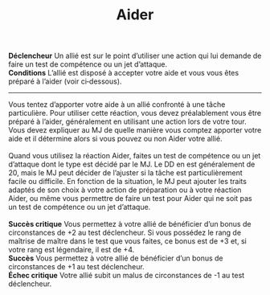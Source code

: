 ﻿---
title: Aider
titleEn: Aid
id: HCl3pzVefiv9ZKQW
group: actions
---
<p><span id="ctl00_MainContent_DetailedOutput"><strong>Déclencheur</strong> Un allié est sur le point d’utiliser une action qui lui demande de faire un test de compétence ou un jet d’attaque.<br><strong>Conditions</strong> L’allié est disposé à accepter votre aide et vous vous êtes préparé à l’aider (voir ci‑dessous).</span></p><hr><p>Vous tentez d’apporter votre aide à un allié confronté à une tâche particulière. Pour utiliser cette réaction, vous devez préalablement vous être préparé à l’aider, généralement en utilisant une action lors de votre tour. Vous devez expliquer au MJ de quelle manière vous comptez apporter votre aide et il détermine alors si vous pouvez ou non Aider votre allié.<br><br>Quand vous utilisez la réaction Aider, faites un test de compétence ou un jet d’attaque dont le type est décidé par le MJ. Le DD en est généralement de 20, mais le MJ peut décider de l’ajuster si la tâche est particulièrement facile ou difficile. En fonction de la situation, le MJ peut ajouter les traits adaptés de son choix à votre action de préparation ou à votre réaction Aider, ou même vous permettre de faire un test pour Aider qui ne soit pas un test de compétence ou un jet d’attaque.<br><br><strong>Succès critique</strong> Vous permettez à votre allié de bénéficier d’un bonus de circonstances de +2 au test déclencheur. Si vous possédez le rang de maîtrise de maître dans le test que vous faites, ce bonus est de +3 et, si votre rang est légendaire, il est de +4.<br><strong>Succès</strong> Vous permettez à votre allié de bénéficier d’un bonus de circonstances de +1 au test déclencheur.<br><strong>Échec critique</strong> Votre allié subit un malus de circonstances de -1 au test déclencheur.&nbsp;</p>
